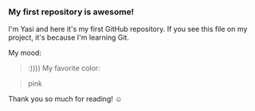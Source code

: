### My first repository is awesome!
 
I'm Yasi and here it's my first GitHub repository.
If you see this file on my project, it's because I'm learning Git.
 
My mood:
 
>:))))
My favorite color:
 
>pink
 
Thank you so much for reading! ☺